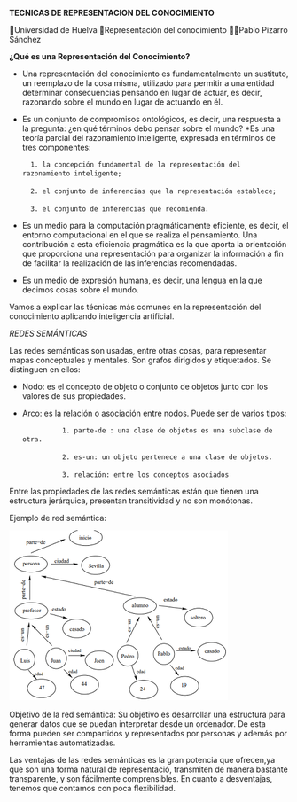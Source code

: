 **TECNICAS DE REPRESENTACION DEL CONOCIMIENTO**

🏫Universidad de Huelva
📖Representación del conocimiento
👨‍🎓Pablo Pizarro Sánchez

**¿Qué es una Representación del Conocimiento?**

* Una representación del conocimiento es fundamentalmente un sustituto, un reemplazo de la cosa misma, utilizado para permitir a una entidad determinar consecuencias pensando en lugar de actuar, es decir, razonando sobre el mundo en lugar de actuando en él.
* Es un conjunto de compromisos ontológicos, es decir, una respuesta a la pregunta: ¿en qué términos debo pensar sobre el mundo?
*Es una teoría parcial del razonamiento inteligente, expresada en términos de tres componentes:

        1. la concepción fundamental de la representación del razonamiento inteligente;
        
        2. el conjunto de inferencias que la representación establece; 
        
        3. el conjunto de inferencias que recomienda.
        
* Es un medio para la computación pragmáticamente eficiente, es decir, el entorno computacional en el que se realiza el pensamiento. Una contribución a esta eficiencia pragmática es la que aporta la orientación que proporciona una representación para organizar la información a fin de facilitar la realización de las inferencias recomendadas.
* Es un medio de expresión humana, es decir, una lengua en la que decimos cosas sobre el mundo.

Vamos a explicar las técnicas más comunes en la representación del conocimiento aplicando inteligencia artificial.

*REDES SEMÁNTICAS*

Las redes semánticas son usadas, entre otras cosas, para representar mapas conceptuales y mentales.
Son grafos dirigidos y etiquetados. Se distinguen en ellos:

* Nodo: es el concepto de objeto o conjunto de objetos junto con los valores de sus propiedades.
* Arco: es la relación o asociación entre nodos. Puede ser de varios tipos:     

                1. parte-de : una clase de objetos es una subclase de otra.
                
                2. es-un: un objeto pertenece a una clase de objetos.
                
                3. relación: entre los conceptos asociados
                
Entre las propiedades de las redes semánticas están que tienen una estructura jerárquica, presentan transitividad y no son monótonas.

Ejemplo de red semántica:

![alt text](https://github.com/Pablo942/RC-2020-Pablo-Pizarro-Sanchez/blob/master/Captura1.PNG)

Objetivo de la red semántica: 
Su objetivo es desarrollar una estructura para generar datos que se puedan interpretar desde un ordenador. De esta forma pueden ser compartidos y representados por personas y además por herramientas automatizadas.

Las ventajas de las redes semánticas es la gran potencia que ofrecen,ya que son una forma natural de representació, transmiten de manera bastante transparente, y son fácilmente comprensibles. 
En cuanto a desventajas, tenemos que contamos con poca flexibilidad.
